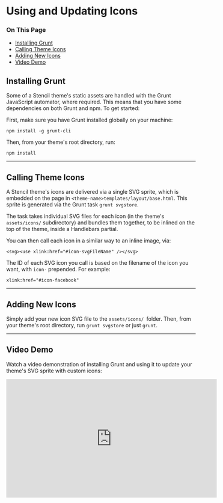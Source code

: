 <h1>Using and Updating Icons</h1>

<div class="otp" id="no-index">
	<h3> On This Page </h3>
	<ul>
    <li><a href="#using-and-updating-icons_installing-grunt">Installing Grunt</a></li>
    <li><a href="#using-and-updating-icons_calling-theme-icons">Calling Theme Icons</a></li>
    <li><a href="#using-and-updating-icons_adding-new-icons">Adding New Icons</a></li>
    <li><a href="#using-and-updating-icons_video-demo">Video Demo</a></li>
	</ul>
</div>

<a href='#using-and-updating-icons_installing-grunt' aria-hidden='true' class='block-anchor'  id='using-and-updating-icons_installing-grunt'><i aria-hidden='true' class='linkify icon'></i></a>

## Installing Grunt

Some of a Stencil theme's static assets are handled with the Grunt JavaScript automator, where required. This means that you have some dependencies on both Grunt and npm. To get started:

First, make sure you have Grunt installed globally on your machine:

`npm install -g grunt-cli`

Then, from your theme's root directory, run:

`npm install`


---

<a href='#using-and-updating-icons_calling-theme-icons' aria-hidden='true' class='block-anchor'  id='using-and-updating-icons_calling-theme-icons'><i aria-hidden='true' class='linkify icon'></i></a>

## Calling Theme Icons 

A Stencil theme's icons are delivered via a single SVG sprite, which is embedded on the page in
`<theme-name>templates/layout/base.html`. This sprite is generated via the Grunt task `grunt svgstore`.

The task takes individual SVG files for each icon (in the theme's `assets/icons/` subdirectory) and bundles
them together, to be inlined on the top of the theme, inside a Handlebars partial.

You can then call each icon in a similar way to an inline image, via:

`<svg><use xlink:href="#icon-svgFileName" /></svg>`

The ID of each SVG icon you call is based on the filename of the icon you want, with `icon-` prepended.
For example:

`xlink:href="#icon-facebook"`

---

<a href='#using-and-updating-icons_adding-new-icons' aria-hidden='true' class='block-anchor'  id='using-and-updating-icons_adding-new-icons'><i aria-hidden='true' class='linkify icon'></i></a>

## Adding New Icons

Simply add your new icon SVG file to the `assets/icons/ `folder. Then, from your theme's root directory, run `grunt svgstore` or just `grunt`.

---

<a href='#using-and-updating-icons_video-demo' aria-hidden='true' class='block-anchor'  id='using-and-updating-icons_video-demo'><i aria-hidden='true' class='linkify icon'></i></a>

## Video Demo

Watch a video demonstration of installing Grunt and using it to update your theme's SVG sprite with custom icons: 

<iframe width="560" height="315" src="https://www.youtube.com/embed/-w7Hbn_p_pw" frameborder="0" allow="autoplay; encrypted-media" allowfullscreen></iframe>


